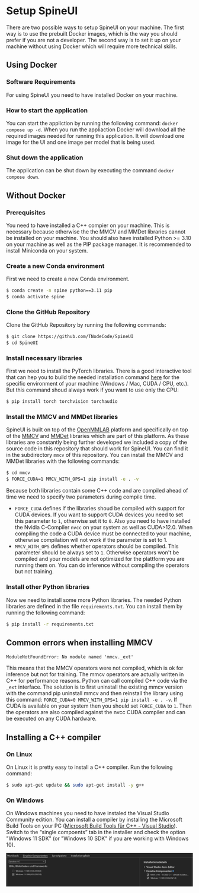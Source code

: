 # Setup SpineUI

There are two possible ways to setup SpineUI on your machine. The first way is to use the prebuilt Docker images, which is the way you should prefer if you are not a developer. The second way is to set it up on your machine without using Docker which will require more technical skills.

## Using Docker

### Software Requirements

For using SpineUI you need to have installed Docker on your machine.

### How to start the application

You can start the appliction by running the following command: `docker compose up -d`. When you run the appliaction Docker will download all the required images needed for running this application. It will download one image for the UI and one image per model that is being used.

### Shut down the application

The application can be shut down by executing the command `docker compose down`.


## Without Docker

### Prerequisites

You need to have installed a C++ compier on your machine. This is necessary because otherwise the the MMCV and MMDet libraries cannot be installed on your machine. You should also have installed Python >= 3.10 on your machine as well as the PIP package manager. It is recommended to install Miniconda on your system.

### Create a new Conda environment

First we need to create a new Conda environment.

```bash
$ conda create -n spine python==3.11 pip
$ conda activate spine
```

### Clone the GitHub Repository

Clone the GitHub Repository by running the following commands:

```bash
$ git clone https://github.com/TNodeCode/SpineUI
$ cd SpineUI
```

### Install necessary libraries

First we need to install the PyTorch libraries. There is a good interactive tool that can hep you to build the needed installation command <a href="https://pytorch.org" target="_blank">here</a> for the specific environment of your machine (Windows / Mac, CUDA / CPU, etc.). But this command shoud always work if you want to use only the CPU:

```bash
$ pip install torch torchvision torchaudio
```

### Install the MMCV and MMDet libraries

SpineUI is built on top of the <a href="https://github.com/open-mmlab" target="_blank">OpenMMLAB</a> platform and specifically on top of the <a href="https://github.com/open-mmlab/mmcv" target="_blank">MMCV</a> and <a href="https://github.com/open-mmlab/mmdetection" target="_blank">MMDet</a> libraries which are part of this platform. As these libraries are constantly being further developed we included a copy of the source code in this repository that should work for SpineUI. You can find it in the subdirectory `mmcv` of this repository. You can install the MMCV and MMDet libraries with the following commands:

```bash
$ cd mmcv
$ FORCE_CUDA=1 MMCV_WITH_OPS=1 pip install -e . -v
```

Because both libraries contain some C++ code and are compiled ahead of time we need to specify two parameters during compile time.
- `FORCE_CUDA` defines if the libraries shoud be compiled with support for CUDA devices. If you want to support CUDA devices you need to set this parameter to `1`, otherwise set it to `0`. Also you need to have installed the Nvidia C-Compiler `nvcc` on your system as well as CUDA>12.0. When compiling the code a CUDA device must be connected to your machine, otherwise compilation will not work if the parameter is set to 1.
- `MMCV_WITH_OPS` defines whether operators should be compiled. This parameter should be always set to `1`. Otherwise operators won't be compiled and your models are not optimized for the plattform you are running them on. You can do inference without compiling the operators but not training.

### Install other Python libraries

Now we need to install some more Python libraries. The needed Python libraries are defined in the file `requirements.txt`. You can install them by running the following command:

```bash
$ pip install -r requirements.txt
```

## Common errors when installing MMCV

```
ModuleNotFoundError: No module named 'mmcv._ext'
```

This means that the MMCV operators were not compiled, which is ok for inference but not for training. The mmcv operators are actually written in C++ for performance reasons. Python can call compiled C++ code via the `_ext` interface. The solution is to first uninstall the existing mmcv version with the command pip uninstall mmcv and then reinstall the library using this command: `FORCE_CUDA=0 MMCV_WITH_OPS=1 pip install -e . -v`. If CUDA is available on your system then you should set `FORCE_CUDA` to `1`. Then the operators are also compiled against the nvcc CUDA compiler and can be executed on any CUDA hardware.

## Installing a C++ compiler

### On Linux

On Linux it is pretty easy to install a C++ compiler. Run the following command:

```bash
$ sudo apt-get update && sudo apt-get install -y g++
```

### On Windows

On Windows machines you need to have instaled the Visual Studio Community edition. You can install a compiler by installing the Microsoft Build Tools on your PC (<a href="https://visualstudio.microsoft.com/de/visual-cpp-build-tools/" target="_blank">Microsoft Build Tools für C++ - Visual Studio</a>). Switch to the “single compoents” tab in the installer and check the option "Windows 11 SDK" (or "Windows 10 SDK" if you are working with Windows 10).

<img src="../../images/installation/win11sdk.png" />